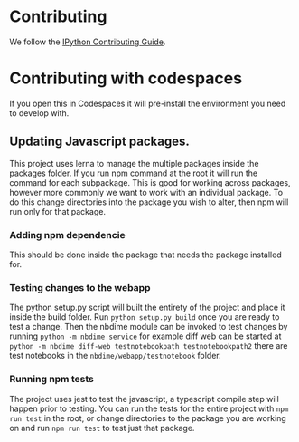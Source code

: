 # Contributing

We follow the [IPython Contributing Guide](https://github.com/ipython/ipython/blob/master/CONTRIBUTING.md).

# Contributing with codespaces

If you open this in Codespaces it will pre-install the environment you need to develop with.

## Updating Javascript packages.

This project uses lerna to manage the multiple packages inside the packages folder. If you run npm command at the root it will run the command for each subpackage. This is good for working across packages, however more commonly we want to work with an individual package. To do this change directories into the package you wish to alter, then npm will run only for that package.

### Adding npm dependencie

This should be done inside the package that needs the package installed for.

### Testing changes to the webapp

The python setup.py script will built the entirety of the project and place it inside the build folder. Run `python setup.py build` once you are ready to test a change. Then the nbdime module can be invoked to test changes by running `python -m nbdime service` for example diff web can be started at `python -m nbdime diff-web testnotebookpath testnotebookpath2` there are test notebooks in the `nbdime/webapp/testnotebook` folder.

### Running npm tests

The project uses jest to test the javascript, a typescript compile step will happen prior to testing. You can run the tests for the entire project with `npm run test` in the root, or change directories to the package you are working on and run `npm run test` to test just that package.
